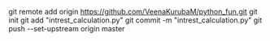 git remote add origin https://github.com/VeenaKurubaM/python_fun.git
git init
git add "intrest_calculation.py"
git commit -m "intrest_calculation.py"
git push --set-upstream origin master